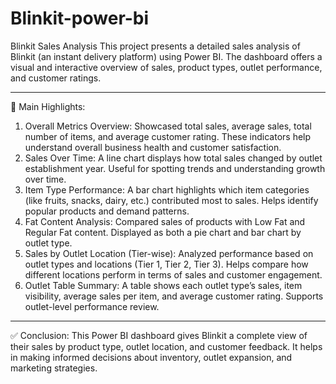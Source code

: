 # Blinkit-power-bi
Blinkit Sales Analysis 
This project presents a detailed sales analysis of Blinkit (an instant delivery platform) using Power BI. The dashboard offers a visual and interactive overview of sales, product types, outlet performance, and customer ratings.
________________________________________
🔹 Main Highlights:
1.	Overall Metrics Overview:
	Showcased total sales, average sales, total number of items, and average customer rating.
	These indicators help understand overall business health and customer satisfaction.
2.	Sales Over Time:
	A line chart displays how total sales changed by outlet establishment year.
	Useful for spotting trends and understanding growth over time.
3.	Item Type Performance:
	A bar chart highlights which item categories (like fruits, snacks, dairy, etc.) contributed most to sales.
	Helps identify popular products and demand patterns.
4.	Fat Content Analysis:
	Compared sales of products with Low Fat and Regular Fat content.
	Displayed as both a pie chart and bar chart by outlet type.
5.	Sales by Outlet Location (Tier-wise):
	Analyzed performance based on outlet types and locations (Tier 1, Tier 2, Tier 3).
	Helps compare how different locations perform in terms of sales and customer engagement.
6.	Outlet Table Summary:
	A table shows each outlet type’s sales, item visibility, average sales per item, and average customer rating.
	Supports outlet-level performance review.
________________________________________
✅ Conclusion:
This Power BI dashboard gives Blinkit a complete view of their sales by product type, outlet location, and customer feedback. It helps in making informed decisions about inventory, outlet expansion, and marketing strategies.
